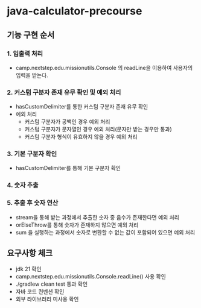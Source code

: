 # java-calculator-precourse

## 기능 구현 순서

### 1. 입출력 처리
- camp.nextstep.edu.missionutils.Console 의 readLine을 이용하여 사용자의 입력을 받는다.

### 2. 커스텀 구분자 존재 유무 확인 및 예외 처리
- hasCustomDelimiter를 통한 커스텀 구분자 존재 유무 확인
- 예외 처리
  - 커스텀 구분자가 공백인 경우 예외 처리
  - 커스텀 구분자가 문자열인 경우 예외 처리(문자만 받는 경우만 통과)
  - 커스텀 구분자 형식이 유효하지 않을 경우 예외 처리

### 3. 기본 구분자 확인
- hasCustomDelimiter를 통해 기본 구분자 확인

### 4. 숫자 추출

### 5. 추출 후 숫자 연산
- stream을 통해 받는 과정에서 추출한 숫자 중 음수가 존재한다면 예외 처리
- orElseThrow를 통해 숫자가 존재하지 않으면 예외 처리
- sum 을 실행하는 과정에서 숫자로 변환할 수 없는 값이 포함되어 있으면 예외 처리

## 요구사항 체크
- jdk 21 확인
- camp.nextstep.edu.missionutils.Console.readLine() 사용 확인
- ./gradlew clean test 통과 확인
- 자바 코드 컨벤션 확인
- 외부 라이브러리 미사용 확인